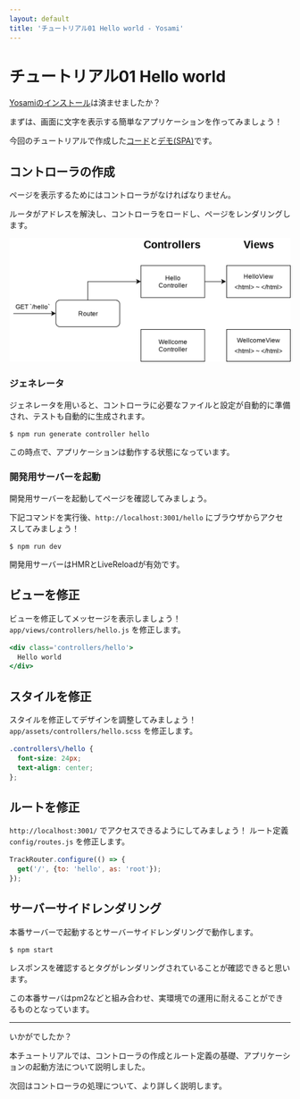 ```yaml
---
layout: default
title: 'チュートリアル01 Hello world - Yosami'
---
```


# チュートリアル01 Hello world
[Yosamiのインストール](/ja/install)は済ませましたか？

まずは、画面に文字を表示する簡単なアプリケーションを作ってみましょう！

今回のチュートリアルで作成した[コード](https://github.com/yosami-framework/yosami-tutorial/tree/master/01_hello_world)と[デモ(SPA)](https://yosami-framework.github.io/demoes/01_hello_world/)です。

## コントローラの作成
ページを表示するためにはコントローラがなければなりません。

ルータがアドレスを解決し、コントローラをロードし、ページをレンダリングします。

![コントローラのコンセプト](/assets/images/concepts/controller.png)

### ジェネレータ
ジェネレータを用いると、コントローラに必要なファイルと設定が自動的に準備され、テストも自動的に生成されます。

```shell
$ npm run generate controller hello
```

この時点で、アプリケーションは動作する状態になっています。

### 開発用サーバーを起動
開発用サーバーを起動してページを確認してみましょう。

下記コマンドを実行後、`http://localhost:3001/hello` にブラウザからアクセスしてみましょう！

```shell
$ npm run dev
```

開発用サーバーはHMRとLiveReloadが有効です。

## ビューを修正
ビューを修正してメッセージを表示しましょう！
`app/views/controllers/hello.js` を修正します。

```jsx
<div class='controllers/hello'>
  Hello world
</div>
```

## スタイルを修正
スタイルを修正してデザインを調整してみましょう！
`app/assets/controllers/hello.scss` を修正します。

```scss
.controllers\/hello {
  font-size: 24px;
  text-align: center;
};
```

## ルートを修正
`http://localhost:3001/` でアクセスできるようにしてみましょう！
ルート定義 `config/routes.js` を修正します。

```javascript
TrackRouter.configure(() => {
  get('/', {to: 'hello', as: 'root'});
});
```

## サーバーサイドレンダリング
本番サーバーで起動するとサーバーサイドレンダリングで動作します。

```shell
$ npm start
```

レスポンスを確認するとタグがレンダリングされていることが確認できると思います。

この本番サーバはpm2などと組み合わせ、実環境での運用に耐えることができるものとなっています。

----

いかがでしたか？

本チュートリアルでは、コントローラの作成とルート定義の基礎、アプリケーションの起動方法について説明しました。

次回はコントローラの処理について、より詳しく説明します。
